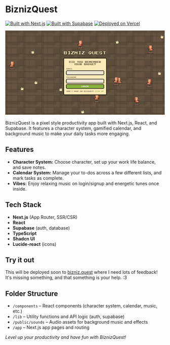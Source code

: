 # BiznizQuest

[![Built with Next.js](https://img.shields.io/badge/Built%20with-Next.js-black?style=for-the-badge&logo=next.js)](https://nextjs.org/)
[![Built with Supabase](https://img.shields.io/badge/Built%20with-Supabase-3ecf8e?style=for-the-badge&logo=supabase&logoColor=white)](https://supabase.com/)
[![Deployed on Vercel](https://img.shields.io/badge/Deployed%20on-Vercel-black?style=for-the-badge&logo=vercel)](https://vercel.com/bitpixi2/bizniz-quest-refined)

<img src="/public/images/login-screenshot.png" alt="BiznizQuest Login Screenshot" width="600" />

BiznizQuest is a pixel style productivity app built with Next.js, React, and Supabase. It features a character system, gamified calendar, and background music to make your daily tasks more engaging.

## Features

- **Character System:** Choose character, set up your work life balance, and save notes.
- **Calendar System:** Manage your to-dos across a few different lists, and mark tasks as complete.
- **Vibes:** Enjoy relaxing music on login/signup and energetic tunes once inside.

## Tech Stack
- **Next.js** (App Router, SSR/CSR)
- **React**
- **Supabase** (auth, database)
- **TypeScript**
- **Shadcn UI**
- **Lucide-react** (icons)

## Try it out

This will be deployed soon to <a href="https://bizniz.quest">bizniz.quest</a> where I need lots of feedback!
It's missing something, and that something is your help. :3

## Folder Structure
- `/components` – React components (character system, calendar, music, etc.)
- `/lib` – Utility functions and API logic (auth, supabase)
- `/public/sounds` – Audio assets for background music and effects
- `/app` – Next.js app pages and routing

*Level up your productivity and have fun with BiznizQuest!*
